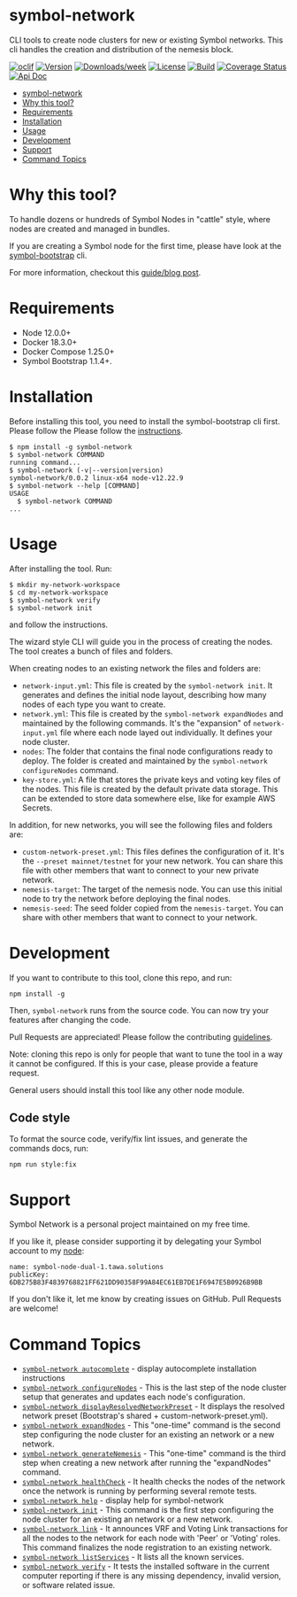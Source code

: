 # symbol-network

CLI tools to create node clusters for new or existing Symbol networks. This cli handles the creation and distribution of the nemesis block.

[![oclif](https://img.shields.io/badge/cli-oclif-brightgreen.svg)](https://oclif.io)
[![Version](https://img.shields.io/npm/v/symbol-network.svg)](https://npmjs.org/package/symbol-network)
[![Downloads/week](https://img.shields.io/npm/dw/symbol-network.svg)](https://npmjs.org/package/symbol-network)
[![License](https://img.shields.io/badge/License-Apache%202.0-blue.svg)](https://opensource.org/licenses/Apache-2.0)
[![Build](https://github.com/fboucquez/symbol-network/actions/workflows/build.yml/badge.svg)](https://github.com/fboucquez/symbol-network/actions/workflows/build.yml)
[![Coverage Status](https://coveralls.io/repos/github/fboucquez/symbol-network/badge.svg?branch=dev)](https://coveralls.io/github/fboucquez/symbol-network?branch=dev)
[![Api Doc](https://img.shields.io/badge/api-doc-blue.svg)](https://fboucquez.github.io/symbol-network/)

<!-- toc -->
* [symbol-network](#symbol-network)
* [Why this tool?](#why-this-tool)
* [Requirements](#requirements)
* [Installation](#installation)
* [Usage](#usage)
* [Development](#development)
* [Support](#support)
* [Command Topics](#command-topics)
<!-- tocstop -->

# Why this tool?

To handle dozens or hundreds of Symbol Nodes in "cattle" style, where nodes are created and managed in bundles.

If you are creating a Symbol node for the first time, please have look at the [symbol-bootstrap](https://github.com/fboucquez/symbol-bootstrap) cli.

For more information, checkout this [guide/blog post](https://dev.to/fboucquez/how-to-create-a-symbol-testnet-network-4hdd).

# Requirements

-   Node 12.0.0+
-   Docker 18.3.0+
-   Docker Compose 1.25.0+
-   Symbol Bootstrap 1.1.4+.

# Installation

Before installing this tool, you need to install the symbol-bootstrap cli first.
Please follow the Please follow the [instructions](https://github.com/fboucquez/symbol-bootstrap#installation).

<!-- usage -->
```sh-session
$ npm install -g symbol-network
$ symbol-network COMMAND
running command...
$ symbol-network (-v|--version|version)
symbol-network/0.0.2 linux-x64 node-v12.22.9
$ symbol-network --help [COMMAND]
USAGE
  $ symbol-network COMMAND
...
```
<!-- usagestop -->

# Usage

After installing the tool. Run:

```sh-session
$ mkdir my-network-workspace
$ cd my-network-workspace
$ symbol-network verify
$ symbol-network init

```

and follow the instructions.

The wizard style CLI will guide you in the process of creating the nodes. The tool creates a bunch of files and folders.

When creating nodes to an existing network the files and folders are:

-   `network-input.yml`: This file is created by the `symbol-network init`. It generates and defines the initial node layout, describing how many nodes of each type you want to create.
-   `network.yml`: This file is created by the `symbol-network expandNodes` and maintained by the following commands. It's the "expansion" of `network-input.yml` file where each node layed out individually. It defines your node cluster.
-   `nodes`: The folder that contains the final node configurations ready to deploy. The folder is created and maintained by the `symbol-network configureNodes` command.
-   `key-store.yml`: A file that stores the private keys and voting key files of the nodes. This file is created by the default private data storage. This can be extended to store data somewhere else, like for example AWS Secrets.

In addition, for new networks, you will see the following files and folders are:

-   `custom-network-preset.yml`: This files defines the configuration of it. It's the `--preset mainnet/testnet` for your new network. You can share this file with other members that want to connect to your new private network.
-   `nemesis-target`: The target of the nemesis node. You can use this initial node to try the network before deploying the final nodes.
-   `nemesis-seed`: The seed folder copied from the `nemesis-target`. You can share with other members that want to connect to your network.

# Development

If you want to contribute to this tool, clone this repo, and run:

```shell
npm install -g
```

Then, `symbol-network` runs from the source code. You can now try your features after changing the code.

Pull Requests are appreciated! Please follow the contributing [guidelines](CONTRIBUTING.md).

Note: cloning this repo is only for people that want to tune the tool in a way it cannot be configured. If this is your case, please provide a feature request.

General users should install this tool like any other node module.

## Code style

To format the source code, verify/fix lint issues, and generate the commands docs, run:

```shell
npm run style:fix
```

# Support

Symbol Network is a personal project maintained on my free time.

If you like it, please consider supporting it by delegating your Symbol account to my [node](http://symbol-node-dual-1.tawa.solutions:3000/node/info):

```
name: symbol-node-dual-1.tawa.solutions
publicKey: 6DB275B83F4839768821FF621DD90358F99A84EC61EB7DE1F6947E5B0926B9BB
```

If you don't like it, let me know by creating issues on GitHub. Pull Requests are welcome!

<!-- commands -->
# Command Topics

* [`symbol-network autocomplete`](docs/autocomplete.md) - display autocomplete installation instructions
* [`symbol-network configureNodes`](docs/configureNodes.md) - This is the last step of the node cluster setup that generates and updates each node's configuration.
* [`symbol-network displayResolvedNetworkPreset`](docs/displayResolvedNetworkPreset.md) - It displays the resolved network preset (Bootstrap's shared + custom-network-preset.yml).
* [`symbol-network expandNodes`](docs/expandNodes.md) - This "one-time" command is the second step configuring the node cluster for an existing an network or a new network.
* [`symbol-network generateNemesis`](docs/generateNemesis.md) - This "one-time" command is the third step when creating a new network after running the "expandNodes" command.
* [`symbol-network healthCheck`](docs/healthCheck.md) - It health checks the nodes of the network once the network is running by performing several remote tests.
* [`symbol-network help`](docs/help.md) - display help for symbol-network
* [`symbol-network init`](docs/init.md) - This command is the first step configuring the node cluster for an existing an network or a new network.
* [`symbol-network link`](docs/link.md) - It announces VRF and Voting Link transactions for all the nodes to the network for each node with 'Peer' or 'Voting' roles. This command finalizes the node registration to an existing network.
* [`symbol-network listServices`](docs/listServices.md) - It lists all the known services.
* [`symbol-network verify`](docs/verify.md) - It tests the installed software in the current computer reporting if there is any missing dependency, invalid version, or software related issue.

<!-- commandsstop -->
